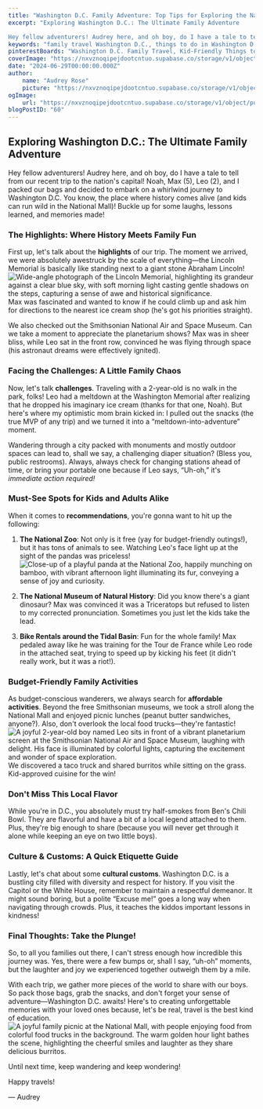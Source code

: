 ```yaml
---
title: "Washington D.C. Family Adventure: Top Tips for Exploring the Nation's Capital with Kids!"
excerpt: "Exploring Washington D.C.: The Ultimate Family Adventure 

Hey fellow adventurers! Audrey here, and oh boy, do I have a tale to tell from our recent trip to the nation's capital!"
keywords: "family travel Washington D.C., things to do in Washington D.C. with kids, family-friendly activities Washington D.C., budget travel tips Washington D.C., best museums for kids in Washington D.C., Washington D.C. attractions for families, National Zoo Washington D.C., Smithsonian museums for children, tips for traveling with toddlers, outdoor activities in Washington D.C., family adventures in D.C., kid-friendly food in Washington D.C., local cuisine Washington D.C., affordable family outings Washington D.C., exploring Washington D.C. with children, cultural customs in Washington D.C., visiting the National Mall with kids, fun places to picnic in Washington D.C., educational experiences for families D.C."
pinterestBoards: "Washington D.C. Family Travel, Kid-Friendly Things to Do in D.C., Family Adventures in Travel, Exploring the U.S. with Kids"
coverImage: "https://nxvznoqipejdootcntuo.supabase.co/storage/v1/object/public/travel-blog-images/image_60_0.png"
date: "2024-06-29T00:00:00.000Z"
author:
    name: "Audrey Rose"
    picture: "https://nxvznoqipejdootcntuo.supabase.co/storage/v1/object/public/character-reference/audrey_avatar_square.png?t=2024-12-21T13%3A26%3A30.307Z"
ogImage:
    url: "https://nxvznoqipejdootcntuo.supabase.co/storage/v1/object/public/travel-blog-images/image_60_0.png"
blogPostID: "60"
---
```

    

## Exploring Washington D.C.: The Ultimate Family Adventure 

Hey fellow adventurers! Audrey here, and oh boy, do I have a tale to tell from our recent trip to the nation's capital! Noah, Max (5), Leo (2), and I packed our bags and decided to embark on a whirlwind journey to Washington D.C. You know, the place where history comes alive (and kids can run wild in the National Mall)! Buckle up for some laughs, lessons learned, and memories made!

### The Highlights: Where History Meets Family Fun

First up, let's talk about the **highlights** of our trip. The moment we arrived, we were absolutely awestruck by the scale of everything—the Lincoln Memorial is basically like standing next to a giant stone Abraham Lincoln! ![Wide-angle photograph of the Lincoln Memorial, highlighting its grandeur against a clear blue sky, with soft morning light casting gentle shadows on the steps, capturing a sense of awe and historical significance.](https://nxvznoqipejdootcntuo.supabase.co/storage/v1/object/public/travel-blog-images/image_60_0.png) Max was fascinated and wanted to know if he could climb up and ask him for directions to the nearest ice cream shop (he's got his priorities straight).

We also checked out the Smithsonian National Air and Space Museum. Can we take a moment to appreciate the planetarium shows? Max was in sheer bliss, while Leo sat in the front row, convinced he was flying through space (his astronaut dreams were effectively ignited).

### Facing the Challenges: A Little Family Chaos 

Now, let's talk **challenges**. Traveling with a 2-year-old is no walk in the park, folks! Leo had a meltdown at the Washington Memorial after realizing that he dropped his imaginary ice cream (thanks for that one, Noah). But here's where my optimistic mom brain kicked in: I pulled out the snacks (the true MVP of any trip) and we turned it into a “meltdown-into-adventure” moment. 

Wandering through a city packed with monuments and mostly outdoor spaces can lead to, shall we say, a challenging diaper situation? (Bless you, public restrooms). Always, always check for changing stations ahead of time, or bring your portable one because if Leo says, “Uh-oh,” it's *immediate action required!*

### Must-See Spots for Kids and Adults Alike 

When it comes to **recommendations**, you're gonna want to hit up the following:

1. **The National Zoo**: Not only is it free (yay for budget-friendly outings!), but it has tons of animals to see. Watching Leo's face light up at the sight of the pandas was priceless! ![Close-up of a playful panda at the National Zoo, happily munching on bamboo, with vibrant afternoon light illuminating its fur, conveying a sense of joy and curiosity.](https://nxvznoqipejdootcntuo.supabase.co/storage/v1/object/public/travel-blog-images/image_60_1.png)
   
2. **The National Museum of Natural History**: Did you know there's a giant dinosaur? Max was convinced it was a Triceratops but refused to listen to my corrected pronunciation. Sometimes you just let the kids take the lead. 

3. **Bike Rentals around the Tidal Basin**: Fun for the whole family! Max pedaled away like he was training for the Tour de France while Leo rode in the attached seat, trying to speed up by kicking his feet (it didn't really work, but it was a riot!).

### Budget-Friendly Family Activities 

As budget-conscious wanderers, we always search for **affordable activities**. Beyond the free Smithsonian museums, we took a stroll along the National Mall and enjoyed picnic lunches (peanut butter sandwiches, anyone?). Also, don't overlook the local food trucks—they're fantastic! ![A joyful 2-year-old boy named Leo sits in front of a vibrant planetarium screen at the Smithsonian National Air and Space Museum, laughing with delight. His face is illuminated by colorful lights, capturing the excitement and wonder of space exploration.](https://nxvznoqipejdootcntuo.supabase.co/storage/v1/object/public/travel-blog-images/image_60_2.png) We discovered a taco truck and shared burritos while sitting on the grass. Kid-approved cuisine for the win!

### Don't Miss This Local Flavor 

While you're in D.C., you absolutely must try half-smokes from Ben's Chili Bowl. They are flavorful and have a bit of a local legend attached to them. Plus, they're big enough to share (because you will never get through it alone while keeping an eye on two little boys).

### Culture & Customs: A Quick Etiquette Guide

Lastly, let's chat about some **cultural customs**. Washington D.C. is a bustling city filled with diversity and respect for history. If you visit the Capitol or the White House, remember to maintain a respectful demeanor. It might sound boring, but a polite “Excuse me!” goes a long way when navigating through crowds. Plus, it teaches the kiddos important lessons in kindness!

### Final Thoughts: Take the Plunge!

So, to all you families out there, I can't stress enough how incredible this journey was. Yes, there were a few bumps or, shall I say, “uh-oh” moments, but the laughter and joy we experienced together outweigh them by a mile. 

With each trip, we gather more pieces of the world to share with our boys. So pack those bags, grab the snacks, and don't forget your sense of adventure—Washington D.C. awaits! Here's to creating unforgettable memories with your loved ones because, let's be real, travel is the best kind of education. ![A joyful family picnic at the National Mall, with people enjoying food from colorful food trucks in the background. The warm golden hour light bathes the scene, highlighting the cheerful smiles and laughter as they share delicious burritos.](https://nxvznoqipejdootcntuo.supabase.co/storage/v1/object/public/travel-blog-images/image_60_3.png)

Until next time, keep wandering and keep wondering!

Happy travels!

— Audrey